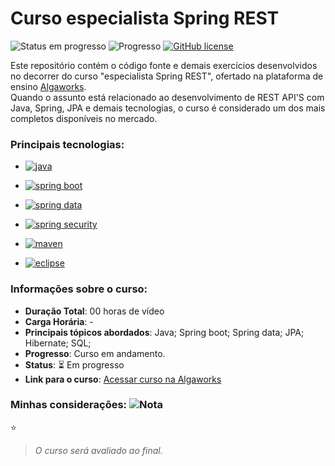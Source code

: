 # Curso especialista Spring REST
![Status em progresso](https://img.shields.io/badge/STATUS-EM%20PROGRESSO-009178?style=flat) 
![Progresso](https://img.shields.io/badge/PROGRESSO-0%25-brightgreen) 
<a href="https://unlicense.org/" target="_blank"><img alt="GitHub license" src="https://img.shields.io/github/license/CastroFilipe/web-design-completo-origamid"></a>  

Este repositório contém o código fonte e demais exercícios desenvolvidos no decorrer do curso "especialista Spring REST", ofertado na plataforma de ensino [Algaworks](https://www.algaworks.com/).  
Quando o assunto está relacionado ao desenvolvimento de REST API'S com Java, Spring, JPA e demais tecnologias, o curso é considerado um dos mais completos disponíveis no mercado.  

### Principais tecnologias:  

- <a href="https://www.java.com/pt_BR/download/" target="_blank"><img src="https://img.shields.io/badge/JAVA-PROGRAMMING-c52727?style=flat-square&logo=java" alt="java"></a>  

- <a href="https://spring.io/projects/spring-boot" target="_blank"><img src="https://img.shields.io/badge/SPRING%20BOOT-FRAMEWORK-6cb33e?style=flat-square&logo=spring" alt="spring boot"></a>  

- <a href="https://spring.io/projects/spring-data" target="_blank"><img src="https://img.shields.io/badge/SPRING%20DATA-FRAMEWORK-6cb33e?style=flat-square&logo=spring" alt="spring data"></a>  

- <a href="https://spring.io/projects/spring-security" target="_blank"><img src="https://img.shields.io/badge/SPRING%20SECURITY-FRAMEWORK-6cb33e?style=flat-square&logo=spring" alt="spring security"></a>  

- <a href="https://maven.apache.org/" target="_blank"><img src="https://img.shields.io/badge/MAVEN-BUILD%20AUTOMATION-a8194e?style=flat-square&logo=apache%20maven" alt="maven"></a>  

- <a href="https://www.eclipse.org/ide/" target="_blank">
  <img src="https://img.shields.io/badge/ECLIPSE%20IDE-TOOLS-f7941e?style=flat-square&logo=eclipse%20ide" alt="eclipse">
  </a>  
  

### Informações sobre o curso:
- **Duração Total**: 00 horas de vídeo  
- **Carga Horária**: -  
- **Principais tópicos abordados**: Java; Spring boot; Spring data; JPA; Hibernate; SQL;  
- **Progresso**: Curso em andamento.  
- **Status**: :hourglass_flowing_sand: Em progresso  
- **Link para o curso**: [Acessar curso na Algaworks](https://www.algaworks.com/)  

### Minhas considerações: ![Nota](https://img.shields.io/badge/NOTA-0%2F0-brightgreen)  
:star:
>  *O curso será avaliado ao final.*  
